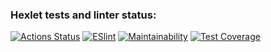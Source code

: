 ### Hexlet tests and linter status:
[![Actions Status](https://github.com/aelnko/frontend-project-46/workflows/hexlet-check/badge.svg)](https://github.com/aelnko/frontend-project-46/actions)
[![ESlint](https://github.com/aelnko/frontend-project-46/actions/workflows/eslint.yml/badge.svg)](https://github.com/aelnko/frontend-project-46/actions/workflows/eslint.yml)
[![Maintainability](https://api.codeclimate.com/v1/badges/5066baef58c6f5d3fc70/maintainability)](https://codeclimate.com/github/aelnko/frontend-project-46/maintainability)
[![Test Coverage](https://api.codeclimate.com/v1/badges/5066baef58c6f5d3fc70/test_coverage)](https://codeclimate.com/github/aelnko/frontend-project-46/test_coverage)
